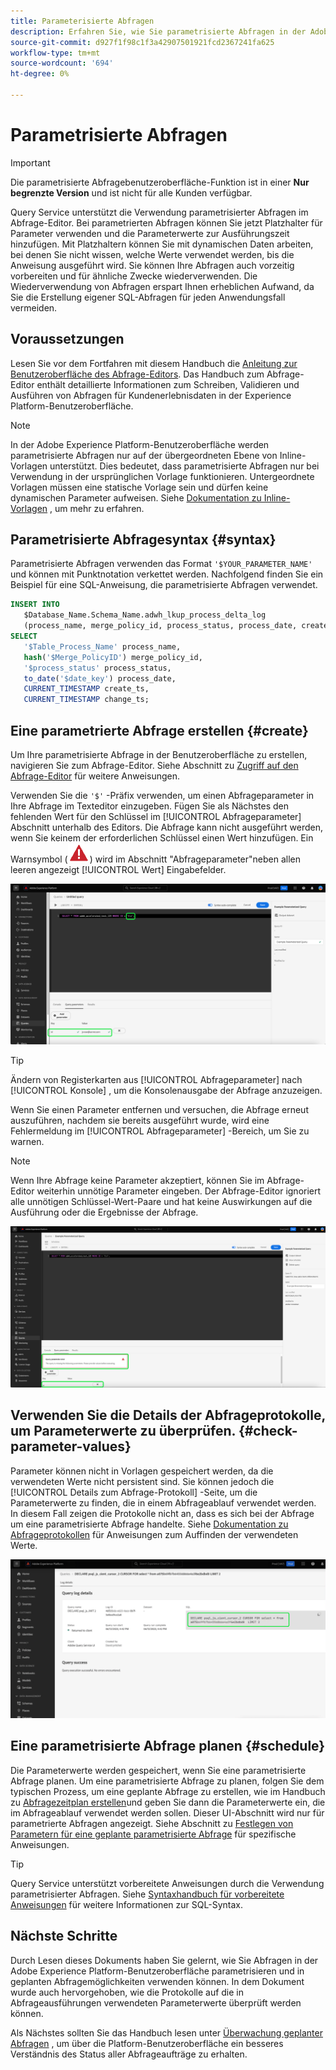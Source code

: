 ```yaml
---
title: Parameterisierte Abfragen
description: Erfahren Sie, wie Sie parametrisierte Abfragen in der Adobe Experience Platform-Benutzeroberfläche verwenden.
source-git-commit: d927f1f98c1f3a42907501921fcd2367241fa625
workflow-type: tm+mt
source-wordcount: '694'
ht-degree: 0%

---
```


# Parametrisierte Abfragen

>[!IMPORTANT]
>
>Die parametrisierte Abfragebenutzeroberfläche-Funktion ist in einer **Nur begrenzte Version** und ist nicht für alle Kunden verfügbar.

Query Service unterstützt die Verwendung parametrisierter Abfragen im Abfrage-Editor. Bei parametrierten Abfragen können Sie jetzt Platzhalter für Parameter verwenden und die Parameterwerte zur Ausführungszeit hinzufügen. Mit Platzhaltern können Sie mit dynamischen Daten arbeiten, bei denen Sie nicht wissen, welche Werte verwendet werden, bis die Anweisung ausgeführt wird. Sie können Ihre Abfragen auch vorzeitig vorbereiten und für ähnliche Zwecke wiederverwenden. Die Wiederverwendung von Abfragen erspart Ihnen erheblichen Aufwand, da Sie die Erstellung eigener SQL-Abfragen für jeden Anwendungsfall vermeiden.

## Voraussetzungen

Lesen Sie vor dem Fortfahren mit diesem Handbuch die [Anleitung zur Benutzeroberfläche des Abfrage-Editors](./user-guide.md). Das Handbuch zum Abfrage-Editor enthält detaillierte Informationen zum Schreiben, Validieren und Ausführen von Abfragen für Kundenerlebnisdaten in der Experience Platform-Benutzeroberfläche.

>[!NOTE]
>
>In der Adobe Experience Platform-Benutzeroberfläche werden parametrisierte Abfragen nur auf der übergeordneten Ebene von Inline-Vorlagen unterstützt. Dies bedeutet, dass parametrisierte Abfragen nur bei Verwendung in der ursprünglichen Vorlage funktionieren. Untergeordnete Vorlagen müssen eine statische Vorlage sein und dürfen keine dynamischen Parameter aufweisen. Siehe [Dokumentation zu Inline-Vorlagen](../essential-concepts/inline-templates.md) , um mehr zu erfahren.

## Parametrisierte Abfragesyntax {#syntax}

Parametrisierte Abfragen verwenden das Format `'$YOUR_PARAMETER_NAME'` und können mit Punktnotation verkettet werden. Nachfolgend finden Sie ein Beispiel für eine SQL-Anweisung, die parametrisierte Abfragen verwendet.

```sql
INSERT INTO
   $Database_Name.Schema_Name.adwh_lkup_process_delta_log
   (process_name, merge_policy_id, process_status, process_date, create_ts, change_ts)
SELECT
   '$Table_Process_Name' process_name,
   hash('$Merge_PolicyID') merge_policy_id,
   '$process_status' process_status,
   to_date('$date_key') process_date,
   CURRENT_TIMESTAMP create_ts,
   CURRENT_TIMESTAMP change_ts;
```

## Eine parametrierte Abfrage erstellen {#create}

Um Ihre parametrisierte Abfrage in der Benutzeroberfläche zu erstellen, navigieren Sie zum Abfrage-Editor. Siehe Abschnitt zu [Zugriff auf den Abfrage-Editor](./user-guide.md#accessing-query-editor) für weitere Anweisungen.

Verwenden Sie die `'$'` -Präfix verwenden, um einen Abfrageparameter in Ihre Abfrage im Texteditor einzugeben. Fügen Sie als Nächstes den fehlenden Wert für den Schlüssel im [!UICONTROL Abfrageparameter] Abschnitt unterhalb des Editors. Die Abfrage kann nicht ausgeführt werden, wenn Sie keinem der erforderlichen Schlüssel einen Wert hinzufügen. Ein Warnsymbol (![Ein Warnsymbol.](../images/ui/parameterized-queries/alert-icon.png)) wird im Abschnitt &quot;Abfrageparameter&quot;neben allen leeren angezeigt [!UICONTROL Wert] Eingabefelder.

![Der Abfrage-Editor mit einer parametrisierten Abfrage und der Abschnitt Abfrageparameter wurden hervorgehoben.](../images/ui/parameterized-queries/parameterized-query.png)

>[!TIP]
>
>Ändern von Registerkarten aus [!UICONTROL Abfrageparameter] nach [!UICONTROL Konsole] , um die Konsolenausgabe der Abfrage anzuzeigen.

Wenn Sie einen Parameter entfernen und versuchen, die Abfrage erneut auszuführen, nachdem sie bereits ausgeführt wurde, wird eine Fehlermeldung im [!UICONTROL Abfrageparameter] -Bereich, um Sie zu warnen.

>[!NOTE]
>
>Wenn Ihre Abfrage keine Parameter akzeptiert, können Sie im Abfrage-Editor weiterhin unnötige Parameter eingeben. Der Abfrage-Editor ignoriert alle unnötigen Schlüssel-Wert-Paare und hat keine Auswirkungen auf die Ausführung oder die Ergebnisse der Abfrage.

![Der Abfrage-Editor mit einem leeren Wertefeld und der Abfrageparameter-Fehler hervorgehoben.](../images/ui/parameterized-queries/query-parameter-error.png)

## Verwenden Sie die Details der Abfrageprotokolle, um Parameterwerte zu überprüfen. {#check-parameter-values}

Parameter können nicht in Vorlagen gespeichert werden, da die verwendeten Werte nicht persistent sind. Sie können jedoch die [!UICONTROL Details zum Abfrage-Protokoll] -Seite, um die Parameterwerte zu finden, die in einem Abfrageablauf verwendet werden. In diesem Fall zeigen die Protokolle nicht an, dass es sich bei der Abfrage um eine parametrisierte Abfrage handelte. Siehe [Dokumentation zu Abfrageprotokollen](./query-logs.md) für Anweisungen zum Auffinden der verwendeten Werte.

![Die Ansicht der Abfrageprotokolle mit der SQL-Adresse einer parametrisierten Abfrage, die im Detailabschnitt hervorgehoben ist.](../images/ui/parameterized-queries/parameterized-query-logs.png)

<!-- improve screenshot above ^ I am waiting for a scheduled run to complete -->

## Eine parametrisierte Abfrage planen {#schedule}

Die Parameterwerte werden gespeichert, wenn Sie eine parametrisierte Abfrage planen. Um eine parametrisierte Abfrage zu planen, folgen Sie dem typischen Prozess, um eine geplante Abfrage zu erstellen, wie im Handbuch zu [Abfragezeitplan erstellen](./query-schedules.md#create-schedule)und geben Sie dann die Parameterwerte ein, die im Abfrageablauf verwendet werden sollen. Dieser UI-Abschnitt wird nur für parametrierte Abfragen angezeigt. Siehe Abschnitt zu [Festlegen von Parametern für eine geplante parametrisierte Abfrage](./query-schedules.md#set-parameters) für spezifische Anweisungen.

>[!TIP]
>
>Query Service unterstützt vorbereitete Anweisungen durch die Verwendung parametrisierter Abfragen. Siehe [Syntaxhandbuch für vorbereitete Anweisungen](../sql/prepared-statements.md) für weitere Informationen zur SQL-Syntax.

## Nächste Schritte

Durch Lesen dieses Dokuments haben Sie gelernt, wie Sie Abfragen in der Adobe Experience Platform-Benutzeroberfläche parametrisieren und in geplanten Abfragemöglichkeiten verwenden können. In dem Dokument wurde auch hervorgehoben, wie die Protokolle auf die in Abfrageausführungen verwendeten Parameterwerte überprüft werden können.

Als Nächstes sollten Sie das Handbuch lesen unter [Überwachung geplanter Abfragen](./monitor-queries.md) , um über die Platform-Benutzeroberfläche ein besseres Verständnis des Status aller Abfrageaufträge zu erhalten.
